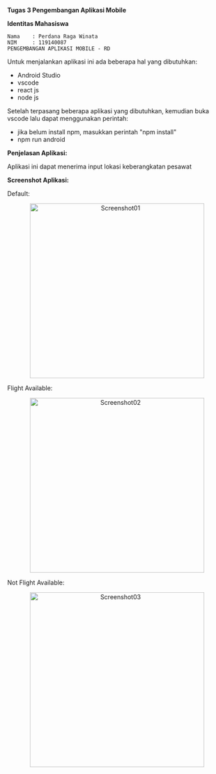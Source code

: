<b>Tugas 3 Pengembangan Aplikasi Mobile</b>

<b>Identitas Mahasiswa</b>

    Nama    : Perdana Raga Winata
    NIM     : 119140087
    PENGEMBANGAN APLIKASI MOBILE - RD


Untuk menjalankan aplikasi ini ada beberapa hal yang dibutuhkan:
- Android Studio
- vscode
- react js
- node js 

Setelah terpasang beberapa aplikasi yang dibutuhkan, kemudian buka vscode lalu dapat menggunakan perintah:
- jika belum install npm, masukkan perintah "npm install" 
- npm run android

<b>Penjelasan Aplikasi:</b>

Aplikasi ini dapat menerima input lokasi keberangkatan pesawat 

<b>Screenshot Aplikasi:</b>

Default:

<p align="center"><img width="400" align="center" src="https://github.com/PerdanaRagaWinata/Tugas-PAM-Mg3/tree/main/ScreenshotApp/Screenshot01.jpeg" alt="Screenshot01"></p>

Flight Available:

<p align="center"><img width="400" src="https://github.com/PerdanaRagaWinata/Tugas-PAM-Mg3/tree/main/ScreenshotApp/Screenshot02.jpeg" alt="Screenshot02"></p>

Not Flight Available:

<p align="center"><img width="400" src="https://github.com/PerdanaRagaWinata/Tugas-PAM-Mg3/tree/main/ScreenshotApp/Screenshot03.jpeg" alt="Screenshot03"></p>
